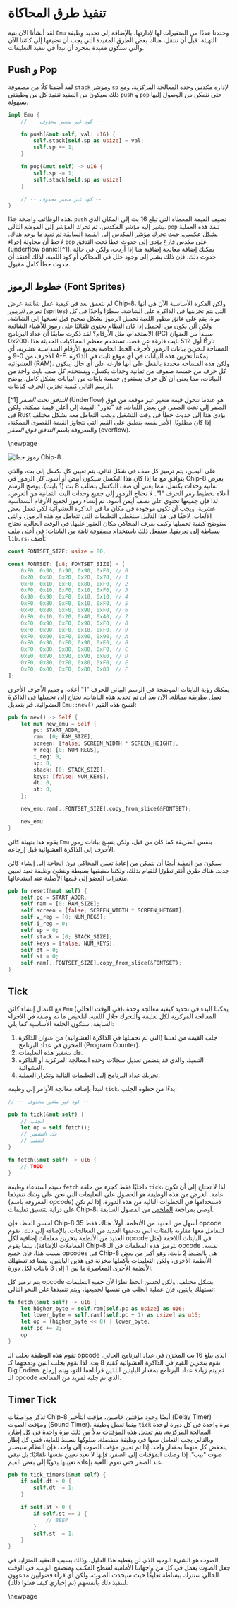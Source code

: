 # تنفيذ طرق المحاكاة

لقد أنشأنا الآن بنية `Emu` وحددنا عددًا من المتغيرات لها لإدارتها، بالإضافة إلى تحديد وظيفة التهيئة. قبل أن ننتقل، هناك بعض الطرق المفيدة التي يجب أن نضيفها إلى كائننا الآن والتي ستكون مفيدة بمجرد أن نبدأ في تنفيذ التعليمات.

## Push و Pop

لقد أضفنا كلًا من مصفوفة `stack` ومؤشر `sp` لإدارة مكدس وحدة المعالجة المركزية، ومع ذلك سيكون من المفيد تنفيذ كل من وظيفتي `push` و `pop` حتى نتمكن من الوصول إليها بسهولة.

```rust
impl Emu {
    // -- كود غير متغير محذوف --

    fn push(&mut self, val: u16) {
        self.stack[self.sp as usize] = val;
        self.sp += 1;
    }

    fn pop(&mut self) -> u16 {
        self.sp -= 1;
        self.stack[self.sp as usize]
    }

    // -- كود غير متغير محذوف --
}
```

هذه الوظائف واضحة جدًا. `push` تضيف القيمة المعطاة التي تبلغ 16 بت إلى المكان الذي يشير إليه مؤشر المكدس، ثم تحرك المؤشر إلى الموضع التالي. `pop` تنفذ هذه العملية بشكل عكسي، حيث تحرك مؤشر المكدس إلى القيمة السابقة ثم تعيد ما يوجد هناك. لاحظ أن محاولة إجراء `pop` على مكدس فارغ يؤدي إلى حدوث خطأ تحت التدفق (underflow panic)[^1]. يمكنك إضافة معالجة إضافية هنا إذا أردت، ولكن في حالة حدوث ذلك، فإن ذلك يشير إلى وجود خلل في المحاكي أو كود اللعبة، لذلك أعتقد أن حدوث خطأ كامل مقبول.

## خطوط الرموز (Font Sprites)

لم نتعمق بعد في كيفية عمل شاشة عرض Chip-8، ولكن الفكرة الأساسية الآن هي أنها تعرض *الرموز* (sprites) التي يتم تخزينها في الذاكرة على الشاشة، سطرًا واحدًا في كل مرة. يقع على عاتق مطور اللعبة تحميل الرموز بشكل صحيح قبل نسخها إلى الشاشة. ولكن ألن يكون من الجميل إذا كان النظام يحتوي تلقائيًا على رموز للأشياء الشائعة الاستخدام، مثل الأرقام؟ لقد ذكرت سابقًا أن عداد البرنامج (PC) سيبدأ من العنوان 0x200، تاركًا أول 512 بايت فارغة عن قصد. تستخدم معظم المحاكيات الحديثة هذا المساحة لتخزين بيانات الرموز لأحرف الخط الخاصة بجميع الأرقام السداسية عشرية، أي الأحرف من 0-9 و A-F. يمكننا تخزين هذه البيانات في أي موقع ثابت في الذاكرة العشوائية (RAM)، ولكن هذه المساحة محددة بالفعل على أنها فارغة على أي حال. يتكون كل حرف من خمسة صفوف من ثمانية وحدات بكسل، ويستخدم كل صف بايت واحد من البيانات، مما يعني أن كل حرف يستغرق خمسة بايتات من البيانات بشكل كامل. يوضح الرسم التالي كيفية تخزين الحرف كبايتات.

[^1] *التدفق تحت الصفر* (Underflow) هو عندما تتحول قيمة متغير غير موقعة من فوق الصفر إلى تحت الصفر. في بعض اللغات، قد "تدور" القيمة إلى أعلى قيمة ممكنة، ولكن في Rust يؤدي هذا إلى حدوث خطأ في وقت التشغيل ويجب التعامل معه بشكل مختلف إذا كان مطلوبًا. الأمر نفسه ينطبق على القيم التي تتجاوز القيمة القصوى الممكنة، والمعروفة باسم *التدفق فوق الصفر* (overflow).

\newpage

![رموز خط Chip-8](img/font_diagram.png)

على اليمين، يتم ترميز كل صف في شكل ثنائي. يتم تعيين كل بكسل إلى بت، والذي يتوافق مع ما إذا كان هذا البكسل سيكون أبيض أو أسود. *كل* الرموز في Chip-8 بعرض ثمانية وحدات بكسل، مما يعني أن صف البكسل يتطلب 8 بت (1 بايت). يوضح الرسم أعلاه تخطيط رمز الحرف "1". لا تحتاج الرموز إلى جميع وحدات البت الثمانية من العرض، لذا فإن جميعها تحتوي على نصف أيمن أسود. تم إنشاء رموز لجميع الأرقام السداسية عشرية، ويجب أن تكون موجودة في مكان ما في الذاكرة العشوائية لكي تعمل بعض الألعاب. لاحقًا في هذا الدليل سنغطي التعليمات التي تتعامل مع هذه الرموز، والتي ستوضح كيفية تحميلها وكيف يعرف المحاكي مكان العثور عليها. في الوقت الحالي، نحتاج ببساطة إلى تعريفها. سنفعل ذلك باستخدام مصفوفة ثابتة من البايتات؛ في أعلى ملف `lib.rs`، أضف:

```rust
const FONTSET_SIZE: usize = 80;

const FONTSET: [u8; FONTSET_SIZE] = [
    0xF0, 0x90, 0x90, 0x90, 0xF0, // 0
    0x20, 0x60, 0x20, 0x20, 0x70, // 1
    0xF0, 0x10, 0xF0, 0x80, 0xF0, // 2
    0xF0, 0x10, 0xF0, 0x10, 0xF0, // 3
    0x90, 0x90, 0xF0, 0x10, 0x10, // 4
    0xF0, 0x80, 0xF0, 0x10, 0xF0, // 5
    0xF0, 0x80, 0xF0, 0x90, 0xF0, // 6
    0xF0, 0x10, 0x20, 0x40, 0x40, // 7
    0xF0, 0x90, 0xF0, 0x90, 0xF0, // 8
    0xF0, 0x90, 0xF0, 0x10, 0xF0, // 9
    0xF0, 0x90, 0xF0, 0x90, 0x90, // A
    0xE0, 0x90, 0xE0, 0x90, 0xE0, // B
    0xF0, 0x80, 0x80, 0x80, 0xF0, // C
    0xE0, 0x90, 0x90, 0x90, 0xE0, // D
    0xF0, 0x80, 0xF0, 0x80, 0xF0, // E
    0xF0, 0x80, 0xF0, 0x80, 0x80  // F
];
```

يمكنك رؤية البايتات الموضحة في الرسم البياني للحرف "1" أعلاه، وجميع الأحرف الأخرى تعمل بطريقة مماثلة. الآن بعد أن تم تحديد هذه البايتات، نحتاج إلى تحميلها في الذاكرة العشوائية. قم بتعديل `Emu::new()` لنسخ هذه القيم:

```rust
pub fn new() -> Self {
    let mut new_emu = Self {
        pc: START_ADDR,
        ram: [0; RAM_SIZE],
        screen: [false; SCREEN_WIDTH * SCREEN_HEIGHT],
        v_reg: [0; NUM_REGS],
        i_reg: 0,
        sp: 0,
        stack: [0; STACK_SIZE],
        keys: [false; NUM_KEYS],
        dt: 0,
        st: 0,
    };

    new_emu.ram[..FONTSET_SIZE].copy_from_slice(&FONTSET);

    new_emu
}
```

يقوم هذا بتهيئة كائن `Emu` بنفس الطريقة كما كان من قبل، ولكن ينسخ بيانات رموز الأحرف إلى الذاكرة العشوائية قبل إرجاعه.

سيكون من المفيد أيضًا أن نتمكن من إعادة تعيين المحاكي دون الحاجة إلى إنشاء كائن جديد. هناك طرق أكثر تطورًا للقيام بذلك، ولكننا سنبقيها بسيطة وننشئ وظيفة تعيد تعيين متغيرات العضو إلى قيمها الأصلية عند استدعائها.

```rust
pub fn reset(&mut self) {
    self.pc = START_ADDR;
    self.ram = [0; RAM_SIZE];
    self.screen = [false; SCREEN_WIDTH * SCREEN_HEIGHT];
    self.v_reg = [0; NUM_REGS];
    self.i_reg = 0;
    self.sp = 0;
    self.stack = [0; STACK_SIZE];
    self.keys = [false; NUM_KEYS];
    self.dt = 0;
    self.st = 0;
    self.ram[..FONTSET_SIZE].copy_from_slice(&FONTSET);
}
```

## Tick

مع اكتمال إنشاء كائن `Emu` (في الوقت الحالي)، يمكننا البدء في تحديد كيفية معالجة وحدة المعالجة المركزية لكل تعليمة والتحرك خلال اللعبة. لتلخيص ما تم وصفه في الأجزاء السابقة، ستكون الحلقة الأساسية كما يلي:

1. جلب القيمة من لعبتنا (التي تم تحميلها في الذاكرة العشوائية) من عنوان الذاكرة المخزن في عداد البرنامج (Program Counter).
2. فك تشفير هذه التعليمات.
3. التنفيذ، والذي قد يتضمن تعديل سجلات وحدة المعالجة المركزية أو الذاكرة العشوائية.
4. تحريك عداد البرنامج إلى التعليمات التالية وتكرار العملية.

لنبدأ بإضافة معالجة الأوامر إلى وظيفة `tick`، بدءًا من خطوة الجلب:

```rust
// -- كود غير متغير محذوف --

pub fn tick(&mut self) {
    // الجلب
    let op = self.fetch();
    // فك التشفير
    // التنفيذ
}

fn fetch(&mut self) -> u16 {
    // TODO
}

```

سيتم استدعاء وظيفة `fetch` داخليًا فقط كجزء من حلقة `tick`، لذا لا تحتاج إلى أن تكون عامة. الغرض من هذه الوظيفة هو الحصول على التعليمات التي نحن على وشك تنفيذها (المعروفة باسم *opcode*) لاستخدامها في الخطوات التالية من هذه الدورة. إذا لم تكن على دراية بتنسيق تعليمات Chip-8، أوصي بمراجعة [الملخص](#eb) من الفصول السابقة.

لحسن الحظ، فإن Chip-8 أسهل من العديد من الأنظمة. أولاً، هناك فقط 35 opcode للتعامل معها مقارنة بالمئات التي تدعمها العديد من المعالجات. بالإضافة إلى ذلك، تقوم العديد من الأنظمة بتخزين معلمات إضافية لكل opcode في البايتات اللاحقة (مثل المعاملات للإضافة)، بينما يقوم Chip-8 بترميز هذه المعلمات في الـ opcode نفسه. بسبب هذا، فإن جميع opcodes في Chip-8 هي بالضبط 2 بايت، وهو أكبر من بعض الأنظمة الأخرى، ولكن التعليمات بأكملها مخزنة في هذين البايتين، بينما قد تستهلك الأنظمة الأخرى المعاصرة ما بين 1 إلى 3 بايتات لكل دورة.

يتم ترميز كل opcode بشكل مختلف، ولكن لحسن الحظ نظرًا لأن جميع التعليمات تستهلك بايتين، فإن عملية الجلب هي نفسها لجميعها، ويتم تنفيذها على النحو التالي:

```rust
fn fetch(&mut self) -> u16 {
    let higher_byte = self.ram[self.pc as usize] as u16;
    let lower_byte = self.ram[(self.pc + 1) as usize] as u16;
    let op = (higher_byte << 8) | lower_byte;
    self.pc += 2;
    op
}
```

تقوم هذه الوظيفة بجلب الـ opcode الذي يبلغ 16 بت المخزن في عداد البرنامج الحالي. نقوم بتخزين القيم في الذاكرة العشوائية كقيم 8 بت، لذا نقوم بجلب اثنين ودمجهما كـ Big Endian. ثم يتم زيادة عداد البرنامج بمقدار البايتين اللذين قرأناهما للتو، ويتم إرجاع الـ opcode الذي تم جلبه لمزيد من المعالجة.

## Timer Tick

تذكر مواصفات Chip-8 أيضًا وجود مؤقتين خاصين، مؤقت التأخير (Delay Timer) ومؤقت الصوت (Sound Timer). بينما تعمل وظيفة `tick` مرة واحدة في كل دورة لوحدة المعالجة المركزية، يتم تعديل هذه المؤقتات بدلاً من ذلك مرة واحدة في كل إطار، وبالتالي يجب التعامل معها في وظيفة منفصلة. سلوكها بسيط للغاية، ففي كل إطار ينخفض كل منهما بمقدار واحد. إذا تم تعيين مؤقت الصوت إلى واحد، فإن النظام سيصدر صوت "بيب". إذا وصلت المؤقتات إلى الصفر، فإنها لا تعيد تعيين نفسها تلقائيًا؛ بل تبقى عند الصفر حتى تقوم اللعبة بإعادة تعيينها يدويًا إلى بعض القيم.

```rust
pub fn tick_timers(&mut self) {
    if self.dt > 0 {
        self.dt -= 1;
    }

    if self.st > 0 {
        if self.st == 1 {
            // BEEP
        }
        self.st -= 1;
    }
}
```

الصوت هو الشيء الوحيد الذي لن يغطيه هذا الدليل، وذلك بسبب التعقيد المتزايد في جعل الصوت يعمل في كل من واجهاتنا الأمامية لسطح المكتب ومتصفح الويب. في الوقت الحالي سنترك ببساطة تعليقًا حيث سيحدث الصوت، ولكن أي قراء فضوليين مدعوون لتنفيذ ذلك بأنفسهم (ثم إخباري كيف فعلوا ذلك).

\newpage
